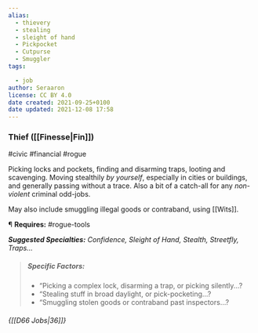 ```yaml
---
alias:
  - thievery
  - stealing
  - sleight of hand
  - Pickpocket
  - Cutpurse
  - Smuggler
tags:

  - job
author: Seraaron
license: CC BY 4.0
date created: 2021-09-25+0100
date updated: 2021-12-08 17:58
---
```


### Thief ([[Finesse|Fin]])

#civic #financial #rogue

Picking locks and pockets, finding and disarming traps, looting and scavenging. Moving stealthily _by yourself_, especially in cities or buildings, and generally passing without a trace. Also a bit of a catch-all for any _non-violent_ criminal odd-jobs.

May also include smuggling illegal goods or contraband, using [[Wits]].

¶ **Requires:** #rogue-tools

_**Suggested Specialties:** Confidence, Sleight of Hand, Stealth, Streetfly, Traps..._

> ##### Specific Factors:
>
> - “Picking a complex lock, disarming a trap, or picking silently...?
> - “Stealing stuff in broad daylight, or pick-pocketing...?
> - “Smuggling stolen goods or contraband past inspectors...?

###### {[[D66 Jobs|36]]}
